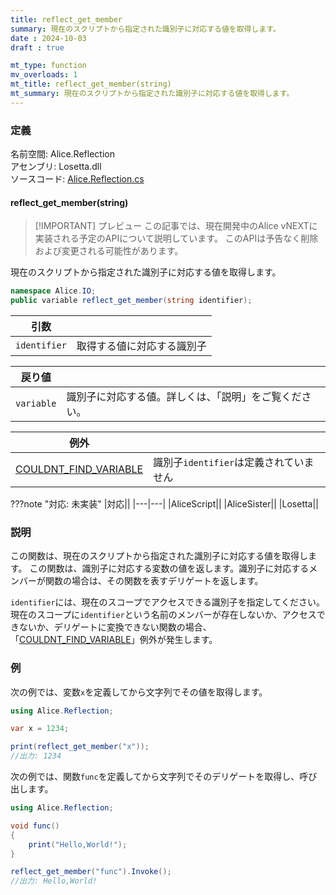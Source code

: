 ```yaml
---
title: reflect_get_member
summary: 現在のスクリプトから指定された識別子に対応する値を取得します。
date : 2024-10-03
draft : true

mt_type: function
mv_overloads: 1
mt_title: reflect_get_member(string)
mt_summary: 現在のスクリプトから指定された識別子に対応する値を取得します。
---
```


### 定義

名前空間: Alice.Reflection<br/>
アセンブリ: Losetta.dll<br/>
ソースコード: [Alice.Reflection.cs](https://github.com/WSOFT-Project/Losetta/blob/master/Losetta/Namespaces/Alice.Reflection.cs)

#### reflect_get_member(string)

> [!IMPORTANT] プレビュー
> この記事では、現在開発中のAlice vNEXTに実装される予定のAPIについて説明しています。
> このAPIは予告なく削除および変更される可能性があります。

現在のスクリプトから指定された識別子に対応する値を取得します。

```cs title="AliceScript"
namespace Alice.IO;
public variable reflect_get_member(string identifier);
```

|引数| |
|-|-|
|`identifier`|取得する値に対応する識別子|

|戻り値| |
|-|-|
|`variable`|識別子に対応する値。詳しくは、「説明」をご覧ください。|

|例外| |
|---|---|
|[COULDNT_FIND_VARIABLE](../../../exceptions/0x004.md)|識別子`identifier`は定義されていません|

???note "対応: 未実装"
    |対応||
    |---|---|
    |AliceScript||
    |AliceSister||
    |Losetta||

### 説明
この関数は、現在のスクリプトから指定された識別子に対応する値を取得します。
この関数は、識別子に対応する変数の値を返します。識別子に対応するメンバーが関数の場合は、その関数を表すデリゲートを返します。

`identifier`には、現在のスコープでアクセスできる識別子を指定してください。現在のスコープに`identifier`という名前のメンバーが存在しないか、アクセスできないか、デリゲートに変換できない関数の場合、「[COULDNT_FIND_VARIABLE](../../../exceptions/0x004.md)」例外が発生します。


### 例
次の例では、変数`x`を定義してから文字列でその値を取得します。

```cs
using Alice.Reflection;

var x = 1234;

print(reflect_get_member("x"));
//出力: 1234
```

次の例では、関数`func`を定義してから文字列でそのデリゲートを取得し、呼び出します。

```cs
using Alice.Reflection;

void func()
{
    print("Hello,World!");
}

reflect_get_member("func").Invoke();
//出力: Hello,World!
```
